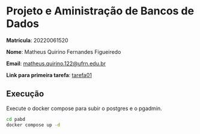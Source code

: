 # Projeto e Aministração de Bancos de Dados

**Matrícula**: 20220061520

**Nome**: Matheus Quirino Fernandes Figueiredo

**Email**: [matheus.quirino.122@ufrn.edu.br](matheus.quirino.122@ufrn.edu.br)

**Link para primeira tarefa**: [tarefa01](https://github.com/quirinof/pabd/tree/main/tarefas/tarefa01.md)

## Execução

Execute o docker compose para subir o postgres e o pgadmin.

```bash
cd pabd
docker compose up -d
```
